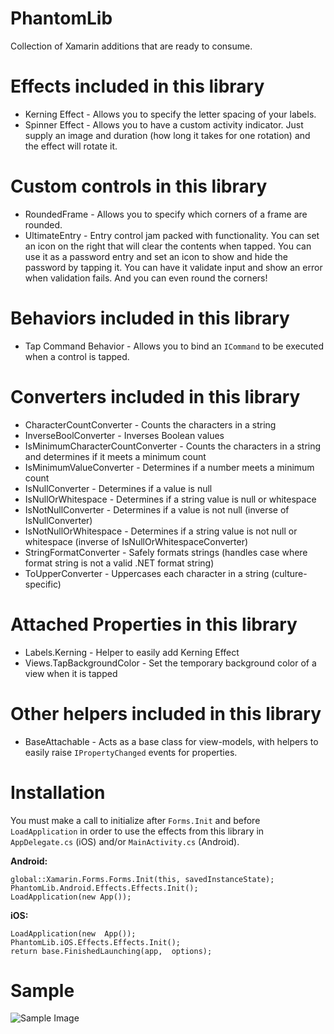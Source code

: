 # PhantomLib
Collection of Xamarin additions that are ready to consume.

# Effects included in this library
* Kerning Effect - Allows you to specify the letter spacing of your labels.
* Spinner Effect - Allows you to have a custom activity indicator. Just supply an image and duration (how long it takes for one rotation) and the effect will rotate it.

# Custom controls in this library
* RoundedFrame - Allows you to specify which corners of a frame are rounded.
* UltimateEntry - Entry control jam packed with functionality. You can set an icon on the right that will clear the contents when tapped. You can use it as a password entry and set an icon to show and hide the password by tapping it. You can have it validate input and show an error when validation fails. And you can even round the corners!

# Behaviors included in this library
* Tap Command Behavior - Allows you to bind an `ICommand` to be executed when a control is tapped.

# Converters included in this library
* CharacterCountConverter - Counts the characters in a string
* InverseBoolConverter - Inverses Boolean values
* IsMinimumCharacterCountConverter - Counts the characters in a string and determines if it meets a minimum count
* IsMinimumValueConverter - Determines if a number meets a minimum count
* IsNullConverter - Determines if a value is null
* IsNullOrWhitespace - Determines if a string value is null or whitespace
* IsNotNullConverter - Determines if a value is not null (inverse of IsNullConverter)
* IsNotNullOrWhitespace - Determines if a string value is not null or whitespace (inverse of IsNullOrWhitespaceConverter)
* StringFormatConverter - Safely formats strings (handles case where format string is not a valid .NET format string)
* ToUpperConverter - Uppercases each character in a string (culture-specific)

# Attached Properties in this library
* Labels.Kerning - Helper to easily add Kerning Effect
* Views.TapBackgroundColor - Set the temporary background color of a view when it is tapped

# Other helpers included in this library
* BaseAttachable - Acts as a base class for view-models, with helpers to easily raise `IPropertyChanged` events for properties.

# Installation
You must make a call to initialize after `Forms.Init` and before `LoadApplication` in order to use the effects from this library in `AppDelegate.cs` (iOS) and/or `MainActivity.cs` (Android).

**Android:**
  ```
global::Xamarin.Forms.Forms.Init(this, savedInstanceState);
PhantomLib.Android.Effects.Effects.Init();
LoadApplication(new App());
```
**iOS:**
```
LoadApplication(new  App());  
PhantomLib.iOS.Effects.Effects.Init();  
return base.FinishedLaunching(app,  options);
```

# Sample
![Sample Image](Images/sample4.gif)

